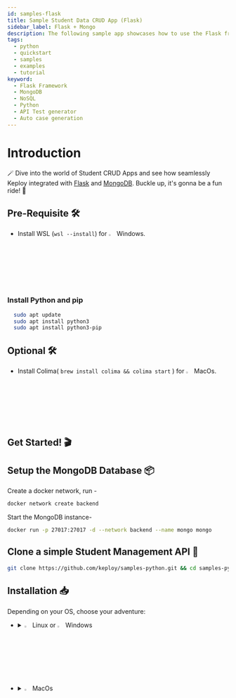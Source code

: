 ```yaml
---
id: samples-flask
title: Sample Student Data CRUD App (Flask)
sidebar_label: Flask + Mongo
description: The following sample app showcases how to use the Flask framework and the Keploy Platform.
tags:
  - python
  - quickstart
  - samples
  - examples
  - tutorial
keyword:
  - Flask Framework
  - MongoDB
  - NoSQL
  - Python
  - API Test generator
  - Auto case generation
---
```


# Introduction

🪄 Dive into the world of Student CRUD Apps and see how seamlessly Keploy integrated with [Flask](https://flask.palletsprojects.com/en/3.0.x/) and [MongoDB](https://www.mongodb.com/). Buckle up, it's gonna be a fun ride! 🎢

## Pre-Requisite 🛠️

- Install WSL (`wsl --install`) for <img src="/docs/img/os/windows.png" alt="Windows" width="3%" /> Windows.

### Install Python and pip

```bash
  sudo apt update
  sudo apt install python3
  sudo apt install python3-pip 
```


## Optional 🛠️

- Install Colima( `brew install colima && colima start` ) for <img src="/docs/img/os/macos.png" alt="MacOS" width="3%" /> MacOs.

## Get Started! 🎬

## Setup the MongoDB Database 📦

Create a docker network, run -

```bash
docker network create backend
```

Start the MongoDB instance-

```bash
docker run -p 27017:27017 -d --network backend --name mongo mongo
```

## Clone a simple Student Management API 🧪

```bash
git clone https://github.com/keploy/samples-python.git && cd samples-python/flask-mongo
```

## Installation 📥

Depending on your OS, choose your adventure:

- <details>
   <summary><img src="/docs/img/os/linux.png" alt="Linux" width="3%" /> Linux or <img src="/docs/img/os/windows.png" alt="Windows" width="3%" /> Windows</summary>

  Alright, let's equip ourselves with the **latest Keploy binary**:

  ```bash
  curl --silent --location "https://github.com/keploy/keploy/releases/latest/download/keploy_linux_amd64.tar.gz" | tar xz -C /tmp

  sudo mkdir -p /usr/local/bin && sudo mv /tmp/keploy /usr/local/bin && keploy
  ```

  If everything goes right, your screen should look a bit like this:

   <img src="/docs/img/code-snippets/install-keploy-logs.png" alt="Test Case Generator" width="50%" />

  Moving on...
   <details>
   <summary style={{ fontWeight: 'bold', fontSize: '1.17em', marginLeft: '0.5em' }}> Run App with <img src="/docs/img/os/docker.png" alt="Docker Container" width="3%" /> Docker </summary>

  #### Add alias for Keploy:

  ```bash
  alias keploy='sudo docker run --pull always --name keploy-v2 -p 16789:16789 --privileged --pid=host -it -v "$(pwd)":/files -v /sys/fs/cgroup:/sys/fs/cgroup -v /sys/kernel/debug:/sys/kernel/debug -v /sys/fs/bpf:/sys/fs/bpf -v /var/run/docker.sock:/var/run/docker.sock -v '"$HOME"'/.keploy-config:/root/.keploy-config -v '"$HOME"'/.keploy:/root/.keploy --rm ghcr.io/keploy/keploy'
  ```

  ### Lights, Camera, Record! 🎥

  Build the app image:

  ```bash
  docker build -t flask-app:1.0 .
  ```

  Capture the test-cases-

  ```shell
  keploy record -c "docker run -p 6000:6000 --name flask-app --network backend flask-app:1.0"
  ```

  🔥**Make some API calls**. Postman, Hoppscotch or even curl - take your pick!

  Let's make URLs short and sweet:

  ### Generate testcases

  To generate testcases we just need to **make some API calls.**

  **1. Make a POST request**

  ```bash
  curl -X PUT -H "Content-Type: application/json" -d '{"name": "Jane Smith", "age": 21}' http://localhost:6000/students/12345
  ```

  **2. Make a GET request**

  ```bash
  curl http://localhost:6000/students
  ```

  **3. Make a PUT request**

  ```bash
  curl -X PUT -H "Content-Type: application/json" -d '{"name": "Jane Smith", "age": 21}' http://localhost:6000/students/12345
  ```

  **4. Make a GET request**

  ```bash
  curl http://localhost:6000/students/12345
  ```

  **5. Make a DELETE request**

  ```bash
  curl -X DELETE http://localhost:6000/students/12345
  ```

  Give yourself a pat on the back! With that simple spell, you've conjured up a test case with a mock! Explore the **Keploy directory** and you'll discover your handiwork in `test-1.yml` and `mocks.yml`.

  ```yaml
  version: api.keploy.io/v1beta2
  kind: Http
  name: test-1
  spec:
    metadata: {}
    req:
      method: POST
      proto_major: 1
      proto_minor: 1
      url: http://localhost:6000/students
      header:
        Accept: "*/*"
        Content-Length: "56"
        Content-Type: application/json
        Host: localhost:6000
        User-Agent: curl/7.81.0
      body: '{"student_id": "12344", "name": "John Doeww", "age": 10}'
      body_type: ""
      timestamp: 2023-11-13T13:02:32.241333562Z
    resp:
      status_code: 200
      header:
        Content-Length: "48"
        Content-Type: application/json
        Date: Mon, 13 Nov 2023 13:02:32 GMT
        Server: Werkzeug/2.2.2 Python/3.9.18
      body: |
        {
          "message": "Student created successfully"
        }
      body_type: ""
      status_message: ""
      proto_major: 0
      proto_minor: 0
      timestamp: 2023-11-13T13:02:34.752123715Z
    objects: []
    assertions:
      noise:
        - header.Date
    created: 1699880554
  curl: |-
    curl --request POST \
      --url http://localhost:6000/students \
      --header 'Host: localhost:6000' \
      --header 'User-Agent: curl/7.81.0' \
      --header 'Accept: */*' \
      --header 'Content-Type: application/json' \
      --data '{"student_id": "12344", "name": "John Doeww", "age": 10}'
  ```

  This is how `mocks.yml` generated would look like:-

  ```yaml
  version: api.keploy.io/v1beta2
  kind: Mongo
  name: mocks
  spec:
    metadata:
      operation: '{ OpMsg flags: 0, sections: [{ SectionSingle msg: {"find":"students","filter":{"student_id":"12345"},"projection":{"_id":{"$numberInt":"0"}},"limit":{"$numberInt":"1"},"singleBatch":true,"lsid":{"id":{"$binary":{"base64":"vPKsEFRdTLytlbnyVimqIA==","subType":"04"}}},"$db":"studentsdb"} }], checksum: 0 }'
    requests:
      - header:
          length: 187
          requestId: 2127584089
          responseTo: 0
          Opcode: 2013
        message:
          flagBits: 0
          sections:
            - '{ SectionSingle msg: {"find":"students","filter":{"student_id":"12345"},"projection":{"_id":{"$numberInt":"0"}},"limit":{"$numberInt":"1"},"singleBatch":true,"lsid":{"id":{"$binary":{"base64":"vPKsEFRdTLytlbnyVimqIA==","subType":"04"}}},"$db":"studentsdb"} }'
          checksum: 0
        read_delay: 3469848802
    responses:
      - header:
          length: 166
          requestId: 154
          responseTo: 2127584089
          Opcode: 2013
        message:
          flagBits: 0
          sections:
            - '{ SectionSingle msg: {"cursor":{"firstBatch":[{"student_id":"12345","name":"John Doe","age":{"$numberInt":"20"}}],"id":{"$numberLong":"0"},"ns":"studentsdb.students"},"ok":{"$numberDouble":"1.0"}} }'
          checksum: 0
        read_delay: 869555
    created: 1699880576
    reqTimestampMock: 2023-11-13T13:02:56.385067848Z
    resTimestampMock: 2023-11-13T13:02:56.386374941Z
  ```

  Want to see if everything works as expected?

  #### Run Tests

  Time to put things to the test 🧪

  ```shell
  keploy test -c "sudo docker run -p 6000:6000 --rm --network backend --name flask-app flask-app:1.0" --delay 10
  ```

  > The `--delay` flag? Oh, that's just giving your app a little breather (in seconds) before the test cases come knocking.

  Final thoughts? Dive deeper! Try different API calls, tweak the DB response in the `mocks.yml`, or fiddle with the request or response in `test-x.yml`. Run the tests again and see the magic unfold!✨👩‍💻👨‍💻✨

  ## Wrapping it up 🎉

  Congrats on the journey so far! You've seen Keploy's power, flexed your coding muscles, and had a bit of fun too! Now, go out there and keep exploring, innovating, and creating! Remember, with the right tools and a sprinkle of fun, anything's possible.😊🚀

  Happy coding! ✨👩‍💻👨‍💻✨

   </details>
   <br/>

   <details>
   <summary style={{ fontWeight: 'bold', fontSize: '1.17em', marginLeft: '0.5em' }}>Run App on 🐧 Linux  </summary>

  We'll be running our sample application right on Linux, but just to make things a tad more thrilling, we'll have the database (PostgreSQL) chill on Docker. Ready? Let's get the party started!🎉

  ### 📼 Roll the Tape - Recording Time!

  In `app.py`, replace the MongoDB connection URL with - `mongodb://0.0.0.0:27017/`

  Install the required Python packages:

  ```bash
  pip install -r requirements.txt
  ```

  Ready, set, record! Here's how:

  ```bash
  keploy record -c "python3 app.py"
  ```

  Keep an eye out for the `-c `flag! It's the command charm to run the app.

  Alright, magician! With the app alive and kicking, let's weave some test cases. The spell? Making some API calls! Postman, Hoppscotch, or the classic curl - pick your wand.

  ### Generate testcases

  To generate testcases we just need to **make some API calls.**

  **1. Make a POST request**

  ```bash
  curl -X PUT -H "Content-Type: application/json" -d '{"name": "Jane Smith", "age": 21}' http://localhost:6000/students/12345
  ```

  **2. Make a GET request**

  ```bash
  curl http://localhost:6000/students
  ```

  **3. Make a PUT request**

  ```bash
  curl -X PUT -H "Content-Type: application/json" -d '{"name": "Jane Smith", "age": 21}' http://localhost:6000/students/12345
  ```

  **4. Make a GET request**

  ```bash
  curl http://localhost:6000/students/12345
  ```

  **5. Make a DELETE request**

  ```bash
  curl -X DELETE http://localhost:6000/students/12345
  ```

  Give yourself a pat on the back! With that simple spell, you've conjured up a test case with a mock! Explore the **Keploy directory** and you'll discover your handiwork in `test-1.yml` and `mocks.yml`.

  ```yaml
  version: api.keploy.io/v1beta2
  kind: Http
  name: test-1
  spec:
    metadata: {}
    req:
      method: POST
      proto_major: 1
      proto_minor: 1
      url: http://localhost:6000/students
      header:
        Accept: "*/*"
        Content-Length: "56"
        Content-Type: application/json
        Host: localhost:6000
        User-Agent: curl/7.81.0
      body: '{"student_id": "12344", "name": "John Doeww", "age": 10}'
      body_type: ""
      timestamp: 2023-11-13T13:02:32.241333562Z
    resp:
      status_code: 200
      header:
        Content-Length: "48"
        Content-Type: application/json
        Date: Mon, 13 Nov 2023 13:02:32 GMT
        Server: Werkzeug/2.2.2 Python/3.9.18
      body: |
        {
          "message": "Student created successfully"
        }
      body_type: ""
      status_message: ""
      proto_major: 0
      proto_minor: 0
      timestamp: 2023-11-13T13:02:34.752123715Z
    objects: []
    assertions:
      noise:
        - header.Date
    created: 1699880554
  curl: |-
    curl --request POST \
      --url http://localhost:6000/students \
      --header 'Host: localhost:6000' \
      --header 'User-Agent: curl/7.81.0' \
      --header 'Accept: */*' \
      --header 'Content-Type: application/json' \
      --data '{"student_id": "12344", "name": "John Doeww", "age": 10}'
  ```

  This is how `mocks.yml` generated would look like:-

  ```yaml
  version: api.keploy.io/v1beta2
  kind: Mongo
  name: mocks
  spec:
    metadata:
      operation: '{ OpMsg flags: 0, sections: [{ SectionSingle msg: {"find":"students","filter":{"student_id":"12345"},"projection":{"_id":{"$numberInt":"0"}},"limit":{"$numberInt":"1"},"singleBatch":true,"lsid":{"id":{"$binary":{"base64":"vPKsEFRdTLytlbnyVimqIA==","subType":"04"}}},"$db":"studentsdb"} }], checksum: 0 }'
    requests:
      - header:
          length: 187
          requestId: 2127584089
          responseTo: 0
          Opcode: 2013
        message:
          flagBits: 0
          sections:
            - '{ SectionSingle msg: {"find":"students","filter":{"student_id":"12345"},"projection":{"_id":{"$numberInt":"0"}},"limit":{"$numberInt":"1"},"singleBatch":true,"lsid":{"id":{"$binary":{"base64":"vPKsEFRdTLytlbnyVimqIA==","subType":"04"}}},"$db":"studentsdb"} }'
          checksum: 0
        read_delay: 3469848802
    responses:
      - header:
          length: 166
          requestId: 154
          responseTo: 2127584089
          Opcode: 2013
        message:
          flagBits: 0
          sections:
            - '{ SectionSingle msg: {"cursor":{"firstBatch":[{"student_id":"12345","name":"John Doe","age":{"$numberInt":"20"}}],"id":{"$numberLong":"0"},"ns":"studentsdb.students"},"ok":{"$numberDouble":"1.0"}} }'
          checksum: 0
        read_delay: 869555
    created: 1699880576
    reqTimestampMock: 2023-11-13T13:02:56.385067848Z
    resTimestampMock: 2023-11-13T13:02:56.386374941Z
  ```

  Want to see if everything works as expected?

  #### Run Tests

  Time to put things to the test 🧪

  ```shell
  keploy test -c "python3 app.py" --delay 10
  ```

  > The `--delay` flag? Oh, that's just giving your app a little breather (in seconds) before the test cases come knocking.

  Final thoughts? Dive deeper! Try different API calls, tweak the DB response in the `mocks.yml`, or fiddle with the request or response in `test-x.yml`. Run the tests again and see the magic unfold!✨👩‍💻👨‍💻✨

  ## Wrapping it up 🎉

  Congrats on the journey so far! You've seen Keploy's power, flexed your coding muscles, and had a bit of fun too! Now, go out there and keep exploring, innovating, and creating! Remember, with the right tools and a sprinkle of fun, anything's possible. 😊🚀

  Happy coding! ✨👩‍💻👨‍💻✨
   </details>

   </details>

   <br/>

- <details>
   <summary><img src="/docs/img/os/macos.png" alt="MacOS" width="3%" /> MacOs </summary>

  Dive straight in, but first in case you're using **Keploy** with **Colima**, give it a gentle nudge with (`colima start`). Let's make sure it's awake and ready for action!

  ### Add alias for Keploy 🐰:

  For the sake of convenience (and a bit of Mac magic 🪄), let's set up a shortcut for Keploy:

  ### Use Keploy with Docker-Desktop

  Note: To run Keploy on MacOS through [Docker](https://docs.docker.com/desktop/release-notes/#4252) the version must be `4.25.2` or above.

  #### Creating Docker Volume

  ```bash
  docker volume create --driver local --opt type=debugfs --opt device=debugfs debugfs
  ```

  ```bash
  alias keploy='sudo docker run --pull always --name keploy-v2 -p 16789:16789 --privileged --pid=host -it -v "$(pwd)":/files -v /sys/fs/cgroup:/sys/fs/cgroup -v debugfs:/sys/kernel/debug:rw -v /sys/fs/bpf:/sys/fs/bpf -v /var/run/docker.sock:/var/run/docker.sock -v '"$HOME"'/.keploy-config:/root/.keploy-config -v '"$HOME"'/.keploy:/root/.keploy --rm ghcr.io/keploy/keploy'
  ```

  ### Use Keploy with Colima

  ```bash
  alias keploy='sudo docker run --pull always --name keploy-v2 -p 16789:16789 --privileged --pid=host -it -v "$(pwd)":/files -v /sys/fs/cgroup:/sys/fs/cgroup -v /sys/kernel/debug:/sys/kernel/debug -v /sys/fs/bpf:/sys/fs/bpf -v /var/run/docker.sock:/var/run/docker.sock -v '"$HOME"'/.keploy-config:/root/.keploy-config -v '"$HOME"'/.keploy:/root/.keploy --rm ghcr.io/keploy/keploy'
  ```

  ### Lights, Camera, Record! 🎥

  Capture the test-cases-

  ```shell
  keploy record -c "docker run -p 6000:6000 --name DjangoApp --network backend --name flask-app flask-app:1.0"
  ```

  🔥**Make some API calls**. Postman, Hoppscotch or even curl - take your pick!

  Let's make URLs short and sweet:

  ### Generate testcases

  To generate testcases we just need to **make some API calls.**

  **1. Make a POST request**

  ```bash
  curl -X PUT -H "Content-Type: application/json" -d '{"name": "Jane Smith", "age": 21}' http://localhost:6000/students/12345
  ```

  **2. Make a GET request**

  ```bash
  curl http://localhost:6000/students
  ```

  **3. Make a PUT request**

  ```bash
  curl -X PUT -H "Content-Type: application/json" -d '{"name": "Jane Smith", "age": 21}' http://localhost:6000/students/12345
  ```

  **4. Make a GET request**

  ```bash
  curl http://localhost:6000/students/12345
  ```

  **5. Make a DELETE request**

  ```bash
  curl -X DELETE http://localhost:6000/students/12345
  ```

  Give yourself a pat on the back! With that simple spell, you've conjured up a test case with a mock! Explore the **Keploy directory** and you'll discover your handiwork in `test-1.yml` and `mocks.yml`.

  ```yaml
  version: api.keploy.io/v1beta2
  kind: Http
  name: test-1
  spec:
    metadata: {}
    req:
      method: POST
      proto_major: 1
      proto_minor: 1
      url: http://localhost:6000/students
      header:
        Accept: "*/*"
        Content-Length: "56"
        Content-Type: application/json
        Host: localhost:6000
        User-Agent: curl/7.81.0
      body: '{"student_id": "12344", "name": "John Doeww", "age": 10}'
      body_type: ""
      timestamp: 2023-11-13T13:02:32.241333562Z
    resp:
      status_code: 200
      header:
        Content-Length: "48"
        Content-Type: application/json
        Date: Mon, 13 Nov 2023 13:02:32 GMT
        Server: Werkzeug/2.2.2 Python/3.9.18
      body: |
        {
          "message": "Student created successfully"
        }
      body_type: ""
      status_message: ""
      proto_major: 0
      proto_minor: 0
      timestamp: 2023-11-13T13:02:34.752123715Z
    objects: []
    assertions:
      noise:
        - header.Date
    created: 1699880554
  curl: |-
    curl --request POST \
      --url http://localhost:6000/students \
      --header 'Host: localhost:6000' \
      --header 'User-Agent: curl/7.81.0' \
      --header 'Accept: */*' \
      --header 'Content-Type: application/json' \
      --data '{"student_id": "12344", "name": "John Doeww", "age": 10}'
  ```

  This is how `mocks.yml` generated would look like:-

  ```yaml
  version: api.keploy.io/v1beta2
  kind: Mongo
  name: mocks
  spec:
    metadata:
      operation: '{ OpMsg flags: 0, sections: [{ SectionSingle msg: {"find":"students","filter":{"student_id":"12345"},"projection":{"_id":{"$numberInt":"0"}},"limit":{"$numberInt":"1"},"singleBatch":true,"lsid":{"id":{"$binary":{"base64":"vPKsEFRdTLytlbnyVimqIA==","subType":"04"}}},"$db":"studentsdb"} }], checksum: 0 }'
    requests:
      - header:
          length: 187
          requestId: 2127584089
          responseTo: 0
          Opcode: 2013
        message:
          flagBits: 0
          sections:
            - '{ SectionSingle msg: {"find":"students","filter":{"student_id":"12345"},"projection":{"_id":{"$numberInt":"0"}},"limit":{"$numberInt":"1"},"singleBatch":true,"lsid":{"id":{"$binary":{"base64":"vPKsEFRdTLytlbnyVimqIA==","subType":"04"}}},"$db":"studentsdb"} }'
          checksum: 0
        read_delay: 3469848802
    responses:
      - header:
          length: 166
          requestId: 154
          responseTo: 2127584089
          Opcode: 2013
        message:
          flagBits: 0
          sections:
            - '{ SectionSingle msg: {"cursor":{"firstBatch":[{"student_id":"12345","name":"John Doe","age":{"$numberInt":"20"}}],"id":{"$numberLong":"0"},"ns":"studentsdb.students"},"ok":{"$numberDouble":"1.0"}} }'
          checksum: 0
        read_delay: 869555
    created: 1699880576
    reqTimestampMock: 2023-11-13T13:02:56.385067848Z
    resTimestampMock: 2023-11-13T13:02:56.386374941Z
  ```

  Want to see if everything works as expected?

  #### Run Tests

  Time to put things to the test 🧪

  ```shell
  keploy test -c "sudo docker run -p 6000:6000 --rm --network backend --name flask-app flask-app:1.0" --delay 10
  ```

  > The `--delay` flag? Oh, that's just giving your app a little breather (in seconds) before the test cases come knocking.

  Final thoughts? Dive deeper! Try different API calls, tweak the DB response in the `mocks.yml`, or fiddle with the request or response in `test-x.yml`. Run the tests again and see the magic unfold!✨👩‍💻👨‍💻✨

  ## Wrapping it up 🎉

  Congrats on the journey so far! You've seen Keploy's power, flexed your coding muscles, and had a bit of fun too! Now, go out there and keep exploring, innovating, and creating! Remember, with the right tools and a sprinkle of fun, anything's possible.😊🚀

  Happy coding! ✨👩‍💻👨‍💻✨
   </details>
